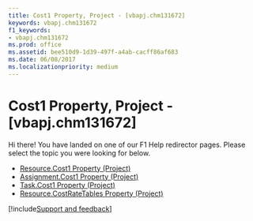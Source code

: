```yaml
---
title: Cost1 Property, Project - [vbapj.chm131672]
keywords: vbapj.chm131672
f1_keywords:
- vbapj.chm131672
ms.prod: office
ms.assetid: bee510d9-1d39-497f-a4ab-cacff86af683
ms.date: 06/08/2017
ms.localizationpriority: medium
---
```



# Cost1 Property, Project - [vbapj.chm131672]

Hi there! You have landed on one of our F1 Help redirector pages. Please select the topic you were looking for below.

- [Resource.Cost1 Property (Project)](https://msdn.microsoft.com/library/65d221e6-cb89-d269-a982-32dc8a41ea7d%28Office.15%29.aspx)
- [Assignment.Cost1 Property (Project)](https://msdn.microsoft.com/library/71757dbd-e42b-cfe1-459c-663e1475e643%28Office.15%29.aspx)
- [Task.Cost1 Property (Project)](https://msdn.microsoft.com/library/6cc654c7-2a4b-3f5a-b372-9330162079b5%28Office.15%29.aspx)
- [Resource.CostRateTables Property (Project)](https://msdn.microsoft.com/library/604d89ee-a16e-812e-0459-b93ed096340e%28Office.15%29.aspx)

[!include[Support and feedback](~/includes/feedback-boilerplate.md)]